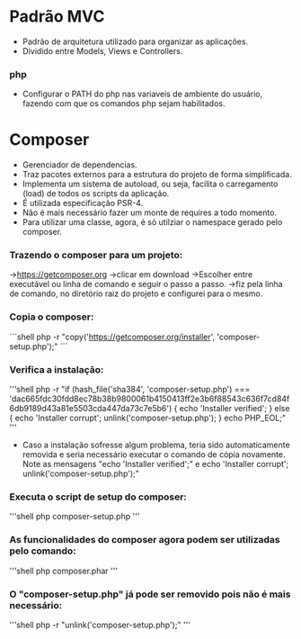 # Padrão MVC
- Padrão de arquitetura utilizado para organizar as aplicações.
- Dividido entre Models, Views e Controllers.

### php
- Configurar o PATH do php nas variaveis de ambiente do usuário, fazendo com que os comandos php sejam habilitados.

# Composer
- Gerenciador de dependencias.
- Traz pacotes externos para a estrutura do projeto de forma simplificada.
- Implementa um sistema de autoload, ou seja, facilita o carregamento (load) de todos os scripts da aplicação.
- É utilizada especificação PSR-4.
- Não é mais necessário fazer um monte de requires a todo momento.
- Para utilizar uma classe, agora, é só utilziar o namespace gerado pelo composer.

### Trazendo o composer para um projeto:
->https://getcomposer.org
->clicar em download
->Escolher entre executável ou linha de comando e seguir o passo a passo.
->fiz pela linha de comando, no diretório raiz do projeto e configurei para o mesmo.

### Copia o composer:
´´´shell
php -r "copy('https://getcomposer.org/installer', 'composer-setup.php');"
´´´

### Verifica a instalação:
'''shell
php -r "if (hash_file('sha384', 'composer-setup.php') === 'dac665fdc30fdd8ec78b38b9800061b4150413ff2e3b6f88543c636f7cd84f6db9189d43a81e5503cda447da73c7e5b6') { echo 'Installer verified'; } else { echo 'Installer corrupt'; unlink('composer-setup.php'); } echo PHP_EOL;"
'''

- Caso a instalação sofresse algum problema, teria sido automaticamente removida e seria necessário executar o comando de cópia novamente. Note as mensagens "echo 'Installer verified';" e echo 'Installer corrupt'; unlink('composer-setup.php');"

### Executa o script de setup do composer:
'''shell
php composer-setup.php
'''

### As funcionalidades do composer agora podem ser utilizadas pelo comando:
'''shell
php composer.phar
'''

### O "composer-setup.php" já pode ser removido pois não é mais necessário:
'''shell
php -r "unlink('composer-setup.php');"
'''